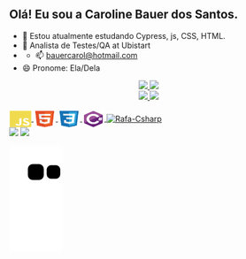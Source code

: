 ## Olá! Eu sou a Caroline Bauer dos Santos.

- 🌱 Estou atualmente estudando Cypress, js, CSS, HTML.
- 🏢 Analista de Testes/QA at Ubistart
- - 📫 bauercarol@hotmail.com
- 😄 Pronome: Ela/Dela

 <div align="center">
  <a href="https://github.com/carolbauer">
  <img height="180em" src="https://github-readme-stats.vercel.app/api?username=carolbauer&show_icons=true&theme=dracula&include_all_commits=true&count_private=true"/>
    <img height="180em" src="https://github-readme-stats.vercel.app/api/top-langs/?username=carolbauer&layout=compact&langs_count=7&theme=dracula"/>
</div>

 <div align="center">
  <a href=https://github.com/carolbauer>
  <img height="180em" src="https://github-readme-stats.vercel.app/api?username=carolbauer&show_icons=true&theme=dark&include_all_commits=true&count_private=true"/>
  <img height="180em" src="https://github-readme-stats.vercel.app/api/top-langs/?username=carolbauer&layout=compact&langs_count=7&theme=dark"/>
</div>
  
  <div style="display: inline_block"><br>
  <img align="center" alt="Rafa-Js" height="30" width="40" src="https://raw.githubusercontent.com/devicons/devicon/master/icons/javascript/javascript-plain.svg">
    <img align="center" alt="Rafa-HTML" height="30" width="40" src="https://raw.githubusercontent.com/devicons/devicon/master/icons/html5/html5-original.svg">
     <img align="center" alt="Rafa-CSS" height="30" width="40" src="https://raw.githubusercontent.com/devicons/devicon/master/icons/css3/css3-original.svg">
     <img align="center" alt="Rafa-Csharp" height="30" width="40" src="https://raw.githubusercontent.com/devicons/devicon/master/icons/csharp/csharp-original.svg">
    <img align="center" alt="Rafa-Csharp" height="30" width="40" src="https://cdn.jsdelivr.net/gh/devicons/devicon/icons/php/php-original.svg" />
          
   
</div>
 
  <div>
  <a href="https://www.instagram.com/bauercarol/" target="_blank"><img src="https://img.shields.io/badge/-Instagram-%23E4405F?style=for-the-badge&logo=instagram&logoColor=white" target="_blank"></a> 
  <a href="https://www.linkedin.com/in/caroline-bauer-dos-santos-47364713a/" target="_blank"><img src="https://img.shields.io/badge/-LinkedIn-%230077B5?style=for-the-badge&logo=linkedin&logoColor=white" target="_blank"></a>     
  </div>
  
  <div>
    
![Snake animation](https://github.com/rafaballerini/rafaballerini/blob/output/github-contribution-grid-snake.svg)
  </div>
